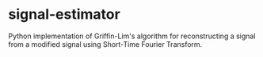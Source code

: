 # signal-estimator
Python implementation of Griffin-Lim's algorithm for reconstructing a signal from a modified signal using Short-Time Fourier Transform.

